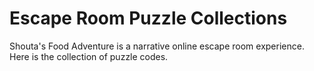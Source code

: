 # Escape Room Puzzle Collections

Shouta's Food Adventure is a narrative online escape room experience. Here is the collection of puzzle codes. 
